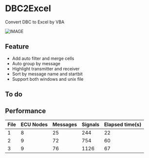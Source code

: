 # DBC2Excel
Convert DBC to Excel by VBA

![IMAGE](https://s2.ax1x.com/2019/04/29/E1l4fA.png)

## Feature

* Add auto filter and merge cells
* Auto group by message
* Highlight transmitter and receiver
* Sort by message name and startbit
* Support both windows and unix file

## To do

## Performance

|File|ECU Nodes|Messages|Signals|Elapsed time(s)|
|--|--|--|--|--|
|1|8|25|244|22|
|2|9|72|754|60|
|3|9|76|1126|67|
